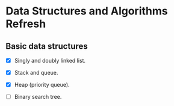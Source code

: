# Data Structures and Algorithms Refresh

##  Basic data structures
- [x] Singly and doubly linked list.

- [x] Stack and queue.

- [x] Heap (priority queue).

- [ ] Binary search tree.
